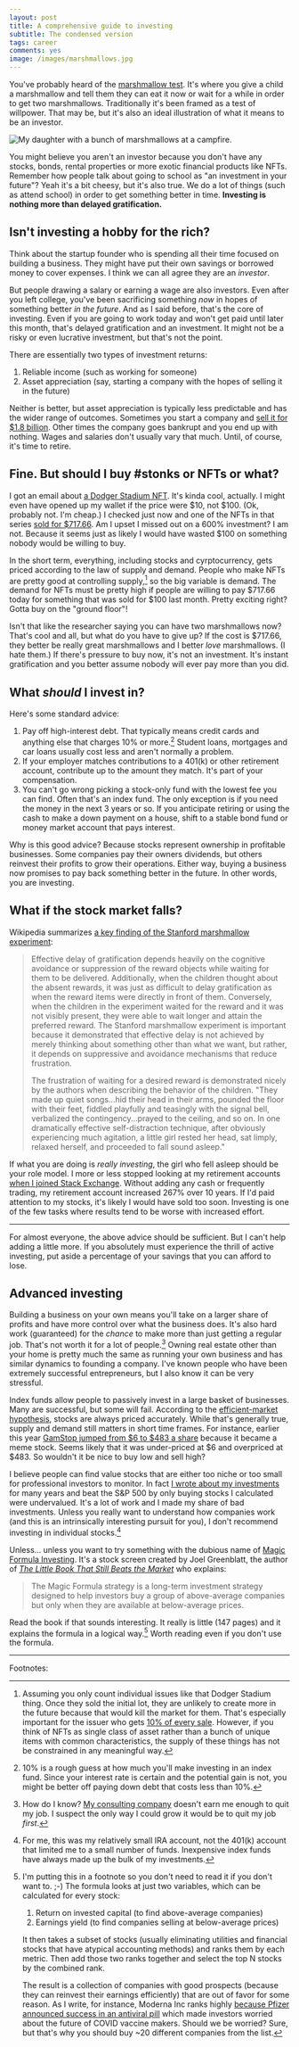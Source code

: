 ```yaml
---
layout: post
title: A comprehensive guide to investing
subtitle: The condensed version
tags: career
comments: yes
image: /images/marshmallows.jpg
---
```


You've probably heard of the [marshmallow
test](https://en.wikipedia.org/wiki/Stanford_marshmallow_experiment). It's
where you give a child a marshmallow and tell them they can eat it now
or wait for a while in order to get two marshmallows. Traditionally
it's been framed as a test of willpower. That may be, but it's also an
ideal illustration of what it means to be an investor.

![My daughter with a bunch of marshmallows at a
campfire.](/images/marshmallows.jpg)

You might believe you aren't an investor because you don't have any
stocks, bonds, rental properties or more exotic financial products
like NFTs. Remember how people talk about going to school as "an
investment in your future"? Yeah it's a bit cheesy, but it's also
true. We do a lot of things (such as attend school) in order to get
something better in time. **Investing is nothing more than delayed
gratification.**

## Isn't investing a hobby for the rich?

Think about the startup founder who is spending all their time focused
on building a business. They might have put their own savings or
borrowed money to cover expenses. I think we can all agree they are an
_investor_.

But people drawing a salary or earning a wage are also investors. Even
after you left college, you've been sacrificing something _now_ in
hopes of something better _in the future_. And as I said before,
that's the core of investing. Even if you are going to work today and
won't get paid until later this month, that's delayed gratification
and an investment. It might not be a risky or even lucrative
investment, but that's not the point.

There are essentially two types of investment returns:

1. Reliable income (such as working for someone)
2. Asset appreciation (say, starting a company with the hopes of
   selling it in the future)

Neither is better, but asset appreciation is typically less
predictable and has the wider range of outcomes. Sometimes you start a
company and [sell it for $1.8
billion](https://buildcivitas.com/building-civitas/). Other times the
company goes bankrupt and you end up with nothing. Wages and salaries
don't usually vary that much. Until, of course, it's time to retire. 

## Fine. But should I buy #stonks or NFTs or what?

I got an email about [a Dodger Stadium
NFT](https://twitter.com/jlericson/status/1443846553228111872). It's
kinda cool, actually. I might even have opened up my wallet if the
price were $10, not $100. (Ok, probably not. I'm cheap.) I checked
just now and one of the NFTs in that series [sold for
$717.66](https://opensea.io/assets/0x7a44228e46cdd37a85c0b07c4043b86c11e8c315/205127554479166203530469909632821997314).
Am I upset I missed out on a 600% investment? I am not. Because it
seems just as likely I would have wasted $100 on something nobody
would be willing to buy.

In the short term, everything, including stocks and cyrptocurrency,
gets priced according to the law of supply and demand. People who make
NFTs are pretty good at controlling supply,[^1] so the big variable is
demand. The demand for NFTs must be pretty high if people are willing
to pay $717.66 today for something that was sold for $100 last
month. Pretty exciting right? Gotta buy on the "ground floor"!

Isn't that like the researcher saying you can have two marshmallows
now? That's cool and all, but what do you have to give up? If the cost
is $717.66, they better be really great marshmallows and I better
_love_ marshmallows. (I hate them.) If there's pressure to buy now,
it's not an investment. It's instant gratification and you better
assume nobody will ever pay more than you did.

## What _should_ I invest in?

Here's some standard advice:

1. Pay off high-interest debt. That typically means credit cards and
   anything else that charges 10% or more.[^2] Student loans, mortgages
   and car loans usually cost less and aren't normally a problem.
2. If your employer matches contributions to a 401(k) or other
   retirement account, contribute up to the amount they match. It's
   part of your compensation.
3. You can't go wrong picking a stock-only fund with the lowest fee
   you can find. Often that's an index fund. The only exception is if
   you need the money in the next 3 years or so. If you anticipate
   retiring or using the cash to make a down payment on a house, shift
   to a stable bond fund or money market account that pays interest.
   
Why is this good advice? Because stocks represent ownership in
profitable businesses. Some companies pay their owners dividends, but
others reinvest their profits to grow their operations. Either way,
buying a business now promises to pay back something better in the
future. In other words, you are investing.

## What if the stock market falls?

Wikipedia summarizes [a key finding of the Stanford marshmallow
experiment](https://en.wikipedia.org/wiki/Stanford_marshmallow_experiment#Overall_results):

> Effective delay of gratification depends heavily on the cognitive
> avoidance or suppression of the reward objects while waiting for
> them to be delivered. Additionally, when the children thought about
> the absent rewards, it was just as difficult to delay gratification
> as when the reward items were directly in front of them. Conversely,
> when the children in the experiment waited for the reward and it was
> not visibly present, they were able to wait longer and attain the
> preferred reward. The Stanford marshmallow experiment is important
> because it demonstrated that effective delay is not achieved by
> merely thinking about something other than what we want, but rather,
> it depends on suppressive and avoidance mechanisms that reduce
> frustration.
>
> The frustration of waiting for a desired reward is demonstrated
> nicely by the authors when describing the behavior of the
> children. "They made up quiet songs...hid their head in their arms,
> pounded the floor with their feet, fiddled playfully and teasingly
> with the signal bell, verbalized the contingency...prayed to the
> ceiling, and so on. In one dramatically effective self-distraction
> technique, after obviously experiencing much agitation, a little
> girl rested her head, sat limply, relaxed herself, and proceeded to
> fall sound asleep."

If what you are doing is _really investing_, the girl who fell asleep
should be your role model. I more or less stopped looking at my
retirement accounts [when I joined Stack
Exchange](https://stackoverflow.blog/2013/08/09/please-welcome-jon-ericson-community-manager/). Without
adding any cash or frequently trading, my retirement account increased
267% over 10 years. If I'd paid attention to my stocks, it's likely I
would have sold too soon. Investing is one of the few tasks where
results tend to be worse with increased effort.

---

For almost everyone, the above advice should be sufficient. But I
can't help adding a little more. If you absolutely must experience the
thrill of active investing, put aside a percentage of your savings
that you can afford to lose.

## Advanced investing

Building a business on your own means you'll take on a larger share of
profits and have more control over what the business does. It's also
hard work (guaranteed) for the _chance_ to make more than just getting
a regular job. That's not worth it for a lot of people.[^3] Owning
real estate other than your home is pretty much the same as running
your own business and has similar dynamics to founding a company. I've
known people who have been extremely successful entrepreneurs, but I
also know it can be very stressful.

Index funds allow people to passively invest in a large basket of
businesses. Many are successful, but some will fail. According to the
[efficient-market
hypothesis](https://en.wikipedia.org/wiki/Efficient-market_hypothesis),
stocks are always priced accurately. While that's generally true,
supply and demand still matters in short time frames. For instance,
earlier this year [GamStop jumped from $6 to $483 a
share](https://www.fool.com/investing/2021/09/16/could-gamestop-stock-supercharge-your-portfolio/)
because it became a meme stock. Seems likely that it was under-priced
at $6 and overpriced at $483. So wouldn't it be nice to buy low and
sell high?

I believe people can find value stocks that are either too niche or
too small for professional investors to monitor. In fact [I wrote
about my investments](http://4of2.blogspot.com/) for many years and
beat the S&P 500 by only buying stocks I calculated were
undervalued. It's a lot of work and I made my share of bad
investments. Unless you really want to understand how companies work
(and this is an intrinsically interesting pursuit for you), I don't
recommend investing in individual stocks.[^4]

Unless... unless you want to try something with the dubious name of
[Magic Formula Investing](https://www.magicformulainvesting.com). It's
a stock screen created by Joel Greenblatt, the author of [_The Little
Book That Still Beats the
Market_](https://www.amazon.com/gp/product/B003VWCQB0/) who explains:

> The Magic Formula strategy is a long-term investment strategy
> designed to help investors buy a group of above-average companies
> but only when they are available at below-average prices.

Read the book if that sounds interesting. It really is little (147
pages) and it explains the formula in a logical way.[^5] Worth reading
even if you don't use the formula.

---

Footnotes:

[^1]: Assuming you only count individual issues like that Dodger
    Stadium thing. Once they sold the initial lot, they are unlikely
    to create more in the future because that would kill the market
    for them. That's especially important for the issuer who gets [10%
    of every
    sale](https://twitter.com/jlericson/status/1443846556730343433). However,
    if you think of NFTs as single class of asset rather than a bunch
    of unique items with common characteristics, the supply of these
    things has not be constrained in any meaningful way.

[^2]: 10% is a rough guess at how much you'll make investing in an
    index fund. Since your interest rate is certain and the potential
    gain is not, you might be better off paying down debt that costs
    less than 10%.

[^3]: How do I know?  [My consulting
    company](https://buildcivitas.com/) doesn't earn me enough to quit
    my job. I suspect the only way I could grow it would be to quit my
    job _first_.
    
[^4]: For me, this was my relatively small IRA account, not the 401(k)
    account that limited me to a small number of funds. Inexpensive
    index funds have always made up the bulk of my investments.

[^5]: I'm putting this in a footnote so you don't need to read it if
    you don't want to. ;-) The formula looks at just two variables,
    which can be calculated for every stock:
    
    1. Return on invested capital (to find above-average companies)
    2. Earnings yield (to find companies selling at below-average prices)
    
    It then takes a subset of stocks (usually eliminating utilities and 
    financial stocks that have atypical accounting methods) and ranks them 
    by each metric. Then add those two ranks together and select the top
    N stocks by the combined rank. 
    
    The result is a collection of companies with good prospects (because 
    they can reinvest their earnings efficiently) that are out of favor 
    for some reason. As I write, for instance, Moderna Inc ranks highly 
    [because Pfizer announced success in an antiviral 
    pill](https://www.fool.com/investing/2021/11/05/why-moderna-stock-plunged-today/)
    which made investors worried about the future of COVID vaccine makers.
    Should we be worried? Sure, but that's why you should buy ~20 different 
    companies from the list.
